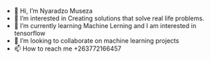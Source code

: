 - 👋 Hi, I’m Nyaradzo Museza
- 👀 I’m interested in Creating solutions that solve real life problems.
- 🌱 I’m currently learning Machine Lerning and I am interested in tensorflow
- 💞️ I’m looking to collaborate on machine learning projects
- 📫 How to reach me +263772166457

<!---
nyarymuseza/nyarymuseza is a ✨ special ✨ repository because its `README.md` (this file) appears on your GitHub profile.
You can click the Preview link to take a look at your changes.
--->
